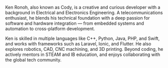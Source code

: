 Ken Ronoh, also known as Cody, is a creative and curious developer with a background in Electrical and Electronics Engineering. A telecommunications enthusiast, he blends his technical foundation with a deep passion for software and hardware integration — from embedded systems and automation to cross-platform development.

Ken is skilled in multiple languages like C++, Python, Java, PHP, and Swift, and works with frameworks such as Laravel, Ionic, and Flutter. He also explores robotics, CAD, CNC machining, and 3D printing. Beyond coding, he actively mentors in STEAM and IB education, and enjoys collaborating with the global tech community.
